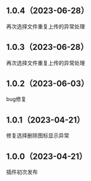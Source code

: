 ## 1.0.4（2023-06-28）
再次选择文件重复上传的异常处理
## 1.0.3（2023-06-28）
再次选择文件重复上传的异常处理
## 1.0.2（2023-06-03）
bug修复
## 1.0.1（2023-04-21）
修复选择删除图标显示异常
## 1.0.0（2023-04-21）
插件初次发布
